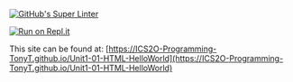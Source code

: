 [![GitHub's Super Linter](https://github.com/ICS2O-Programming-TonyT/Unit1-01-HTML-HelloWorld/workflows/GitHub's%20Super%20Linter/badge.svg)](https://github.com/ICS2O-Programming-TonyT/Unit1-01-HTML-HelloWorld/actions)


[![Run on Repl.it](https://repl.it/badge/github/ICS2O-Programming-TonyT/Unit1-01-HTML-HelloWorld)](https://repl.it/github/ICS2O-Programming-TonyT/Unit1-01-HTML-HelloWorld)


This site can be found at: [https://ICS2O-Programming-TonyT.github.io/Unit1-01-HTML-HelloWorld](https://ICS2O-Programming-TonyT.github.io/Unit1-01-HTML-HelloWorld)